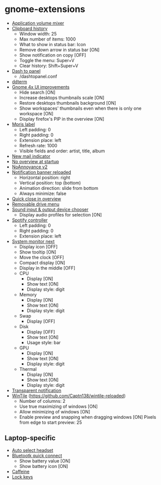 # gnome-extensions

 - [Application volume mixer](https://github.com/mymindstorm/gnome-volume-mixer)
 - [Clipboard history](https://github.com/SUPERCILEX/gnome-clipboard-history)
    - Window width: 25
    - Max number of items: 1000
    - What to show in status bar: Icon
    - Remove down arrow in status bar [ON]
    - Show notification on copy [OFF]
    - Toggle the menu: Super+V
    - Clear history: Shift+Super+V
 - [Dash to panel](https://github.com/home-sweet-gnome/dash-to-panel)
    - /dashtopanel.conf
 - [ddterm](https://github.com/amezin/gnome-shell-extension-ddterm)
 - [Gnome 4x UI improvements](https://github.com/axxapy/gnome-ui-tune)
    - Hide search [ON]
    - Increase desktops thumbnails scale [ON]
    - Restore desktops thumbnails background [ON]
    - Show workspaces' thumbnails even when there is only one workspace [ON]
    - Display firefox's PIP in the overview [ON]
 - [Mpris label](https://github.com/Moon-0xff/gnome-mpris-label)
    - Left padding: 0
    - Right padding: 0
    - Extension place: left
    - Refresh rate: 1000
    - Visible fields and order: artist, title, album
 - [New mail indicator](https://github.com/fthx/new-mail-indicator)
 - [No overview at startup](https://github.com/fthx/no-overview)
 - [NoAnnoyance v2](https://github.com/fthx/no-overview)
 - [Notification banner reloaded](https://github.com/marcinjakubowski/notification-position-reloaded)
    - Horizontal position: right
    - Vertical position: top (bottom)
    - Animation direction: slide from bottom
    - Always minimize: false
 - [Quick close in overview](https://github.com/p91paul/middleclickclose)
 - [Removable drive menu](https://gitlab.gnome.org/GNOME/gnome-shell-extensions)
 - [Sound input & output device chooser](https://github.com/kgshank/gse-sound-output-device-chooser)
    - Display audio profiles for selection [ON]
 - [Spotify controller](https://github.com/koolskateguy89/gnome-shell-extension-spotify-controller)
    - Left padding: 0
    - Right padding: 0
    - Extension place: left
 - [System monitor next](https://github.com/mgalgs/gnome-shell-system-monitor-applet)
    - Display icon [OFF]
    - Show tooltip [ON]
    - Move the clock [OFF]
    - Compact display [ON]
    - Display in the middle [OFF]
    - CPU
        - Display [ON]
        - Show text [ON]
        - Display style: digit
    - Memory
        - Display [ON]
        - Show text [ON]
        - Display style: digit
    - Swap
        - Display [OFF]
    - Disk
        - Display [OFF]
        - Show text [ON]
        - Usage style: bar
    - GPU
        - Display [ON]
        - Show text [ON]
        - Display style: digit
    - Thermal
        - Display [ON]
        - Show text [ON]
        - Display style: digit
 - [Transparent notification](https://github.com/ipaq3870/gsext-transparent-notification)
 - [WinTile](https://github.com/fmstrat/wintile) (https://github.com/Captn138/wintile-reloaded)
    - Number of columns: 2
    - Use true maximizing of windows [ON]
    - Allow minimizing of windows [ON]
    - Enable preview and snapping when dragging windows [ON]
    Pixels from edge to start preview: 25

 ## Laptop-specific
 - [Auto select headset](https://github.com/josephlbarnett/autoselectheadset-gnome-shell-extension)
 - [Bluetootk quick connect](https://github.com/bjarosze/gnome-bluetooth-quick-connect)
    - Show battery value [ON]
    - Show battery icon [ON]
 - [Caffeine](https://github.com/eonpatapon/gnome-shell-extension-caffeine)
 - [Lock keys](https://github.com/kazysmaster/gnome-shell-extension-lockkeys)